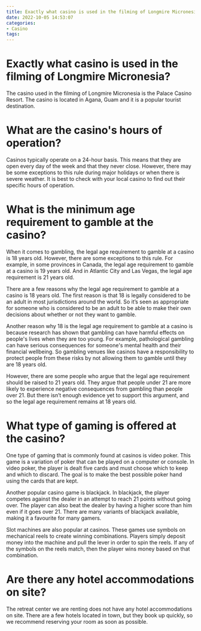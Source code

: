 ```yaml
---
title: Exactly what casino is used in the filming of Longmire Micronesia
date: 2022-10-05 14:53:07
categories:
- Casino
tags:
---
```



#  Exactly what casino is used in the filming of Longmire Micronesia?

The casino used in the filming of Longmire Micronesia is the Palace Casino Resort. The casino is located in Agana, Guam and it is a popular tourist destination.

#  What are the casino's hours of operation?

Casinos typically operate on a 24-hour basis. This means that they are open every day of the week and that they never close. However, there may be some exceptions to this rule during major holidays or when there is severe weather. It is best to check with your local casino to find out their specific hours of operation.

#  What is the minimum age requirement to gamble at the casino?

When it comes to gambling, the legal age requirement to gamble at a casino is 18 years old. However, there are some exceptions to this rule. For example, in some provinces in Canada, the legal age requirement to gamble at a casino is 19 years old. And in Atlantic City and Las Vegas, the legal age requirement is 21 years old.

There are a few reasons why the legal age requirement to gamble at a casino is 18 years old. The first reason is that 18 is legally considered to be an adult in most jurisdictions around the world. So it’s seen as appropriate for someone who is considered to be an adult to be able to make their own decisions about whether or not they want to gamble.

Another reason why 18 is the legal age requirement to gamble at a casino is because research has shown that gambling can have harmful effects on people's lives when they are too young. For example, pathological gambling can have serious consequences for someone's mental health and their financial wellbeing. So gambling venues like casinos have a responsibility to protect people from these risks by not allowing them to gamble until they are 18 years old.

However, there are some people who argue that the legal age requirement should be raised to 21 years old. They argue that people under 21 are more likely to experience negative consequences from gambling than people over 21. But there isn’t enough evidence yet to support this argument, and so the legal age requirement remains at 18 years old.

#  What type of gaming is offered at the casino?

One type of gaming that is commonly found at casinos is video poker. This game is a variation of poker that can be played on a computer or console. In video poker, the player is dealt five cards and must choose which to keep and which to discard. The goal is to make the best possible poker hand using the cards that are kept.

Another popular casino game is blackjack. In blackjack, the player competes against the dealer in an attempt to reach 21 points without going over. The player can also beat the dealer by having a higher score than him even if it goes over 21. There are many variants of blackjack available, making it a favourite for many gamers.

Slot machines are also popular at casinos. These games use symbols on mechanical reels to create winning combinations. Players simply deposit money into the machine and pull the lever in order to spin the reels. If any of the symbols on the reels match, then the player wins money based on that combination.

#  Are there any hotel accommodations on site?

The retreat center we are renting does not have any hotel accommodations on site. There are a few hotels located in town, but they book up quickly, so we recommend reserving your room as soon as possible.